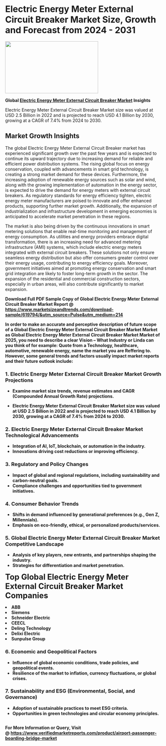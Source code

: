 <H1>Electric Energy Meter External Circuit Breaker Market Size, Growth and Forecast from 2024 - 2031</H1><img class="aligncenter size-medium wp-image-584254" src="https://thirdeyenews.in/wp-content/uploads/2024/09/Global-Market-Research-300x168.jpeg" alt="" width="300" height="168" /><p><strong>Global&nbsp;<a href="https://www.marketsizeandtrends.com/download-sample/619794/&amp;utm_source=Pulse&amp;utm_medium=214">Electric Energy Meter External Circuit Breaker Market</a> Insights</strong></p><p>Electric Energy Meter External Circuit Breaker Market size was valued at USD 2.5 Billion in 2022 and is projected to reach USD 4.1 Billion by 2030, growing at a CAGR of 7.4% from 2024 to 2030.</p><p><h2>Market Growth Insights</h2> <p>The global Electric Energy Meter External Circuit Breaker market has experienced significant growth over the past few years and is expected to continue its upward trajectory due to increasing demand for reliable and efficient power distribution systems. The rising global focus on energy conservation, coupled with advancements in smart grid technology, is creating a strong market demand for these devices. Furthermore, the increasing adoption of renewable energy sources such as solar and wind, along with the growing implementation of automation in the energy sector, is expected to drive the demand for energy meters with external circuit breakers. As regulatory standards for energy efficiency tighten, electric energy meter manufacturers are poised to innovate and offer enhanced products, supporting further market growth. Additionally, the expansion of industrialization and infrastructure development in emerging economies is anticipated to accelerate market penetration in these regions.</p> <p><strong></strong></p> <p>The market is also being driven by the continuous innovations in smart metering solutions that enable real-time monitoring and management of energy consumption. As utilities and energy providers embrace digital transformation, there is an increasing need for advanced metering infrastructure (AMI) systems, which include electric energy meters integrated with external circuit breakers. These solutions not only ensure seamless energy distribution but also offer consumers greater control over their energy usage, contributing to energy efficiency goals. Moreover, government initiatives aimed at promoting energy conservation and smart grid integration are likely to foster long-term growth in the sector. The expansion of the residential and commercial construction sectors, especially in urban areas, will also contribute significantly to market expansion. <p><strong></p><p><span class=""><strong>Download Full PDF Sample Copy of Global Electric Energy Meter External Circuit Breaker Market Report</strong> @ <a href="https://www.marketsizeandtrends.com/download-sample/619794/&amp;utm_source=Pulse&amp;utm_medium=214" target="_blank">https://www.marketsizeandtrends.com/download-sample/619794/&amp;utm_source=Pulse&amp;utm_medium=214</a></span></p><p>In order to make an accurate and perceptive description of future scope of a Global&nbsp;Electric Energy Meter External Circuit Breaker Market Market as Global&nbsp;Electric Energy Meter External Circuit Breaker Market Market of 2025, you need to describe a clear Vision &ndash; What Industry or Linda can you think of for example: Quote from a Technology, healthcare, automotive, renewable energy, name the market you are Reffering to. However, some general trends and factors usually impact market reports and their future outlook include:</p><h3>1.&nbsp;<strong>Electric Energy Meter External Circuit Breaker Market Growth Projections</strong></h3><ul><li>Examine market size trends, revenue estimates and CAGR (Compounded Annual Growth Rate) projections.</li><li><p>Electric Energy Meter External Circuit Breaker Market size was valued at USD 2.5 Billion in 2022 and is projected to reach USD 4.1 Billion by 2030, growing at a CAGR of 7.4% from 2024 to 2030.</p></li></ul><h3>2.&nbsp;<strong>Electric Energy Meter External Circuit Breaker Market Technological Advancements</strong></h3><ul><li>Integration of AI, IoT, blockchain, or automation in the industry.</li><li>Innovations driving cost reductions or improving efficiency.</li></ul><h3>3.&nbsp;<strong>Regulatory and Policy Changes</strong></h3><ul><li>Impact of global and regional regulations, including sustainability and carbon-neutral goals.</li><li>Compliance challenges and opportunities tied to government initiatives.</li></ul><h3>4.&nbsp;<strong>Consumer Behavior Trends</strong></h3><ul><li>Shifts in demand influenced by generational preferences (e.g., Gen Z, Millennials).</li><li>Emphasis on eco-friendly, ethical, or personalized products/services.</li></ul><h3>5.&nbsp;<strong>Global Electric Energy Meter External Circuit Breaker Market Competitive Landscape</strong></h3><ul><li>Analysis of key players, new entrants, and partnerships shaping the industry.</li><li>Strategies for differentiation and market penetration.</li></ul><p data-pm-slice="1 1 []"><span style="color: inherit; font-family: inherit; font-size: 25px;">Top Global Electric Energy Meter External Circuit Breaker Market Companies</span></p><div class="" data-test-id=""><p><li>ABB</li><li> Siemens</li><li> Schneider Electric</li><li> CEECL</li><li> Deling Technology</li><li> Delixi Electric</li><li> Sunpulse Group</li></p></div><h3>6.&nbsp;<strong>Economic and Geopolitical Factors</strong></h3><ul><li>Influence of global economic conditions, trade policies, and geopolitical events.</li><li>Resilience of the market to inflation, currency fluctuations, or global crises.</li></ul><h3>7.&nbsp;<strong>Sustainability and ESG (Environmental, Social, and Governance)</strong></h3><ul><li>Adoption of sustainable practices to meet ESG criteria.</li><li>Opportunities in green technologies and circular economy principles.</li></ul><h2><strong style="font-size: 14px;">For More Information or Query, Visit @&nbsp;</strong><a style="background-color: #ffffff; font-size: 14px;" href="https://www.marketsizeandtrends.com/report/electric-energy-meter-external-circuit-breaker-market/" target="_blank">https://www.verifiedmarketreports.com/product/airport-passenger-boarding-bridge-market</a></h2>
